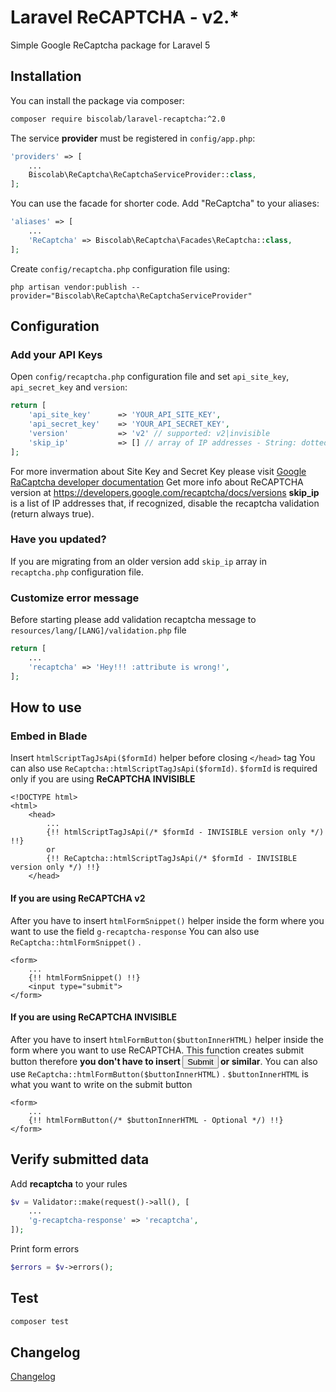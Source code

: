 # Laravel ReCAPTCHA - v2.*
Simple Google ReCaptcha package for Laravel 5

## Installation

You can install the package via composer:
```sh
composer require biscolab/laravel-recaptcha:^2.0
```
The service **provider** must be registered in `config/app.php`:
```php
'providers' => [
    ...
    Biscolab\ReCaptcha\ReCaptchaServiceProvider::class,
];
```
You can use the facade for shorter code. Add "ReCaptcha" to your aliases:
```php
'aliases' => [
    ...
    'ReCaptcha' => Biscolab\ReCaptcha\Facades\ReCaptcha::class,
];
```
Create `config/recaptcha.php` configuration file using:
```su
php artisan vendor:publish --provider="Biscolab\ReCaptcha\ReCaptchaServiceProvider"
```

## Configuration

### Add your API Keys
Open `config/recaptcha.php` configuration file and set `api_site_key`, `api_secret_key` and `version`:
```php
return [
    'api_site_key'      => 'YOUR_API_SITE_KEY',
    'api_secret_key'    => 'YOUR_API_SECRET_KEY',
    'version'           => 'v2' // supported: v2|invisible 
    'skip_ip'           => [] // array of IP addresses - String: dotted quad format e.g.: 127.0.0.1
];
```
For more invermation about Site Key and Secret Key please visit [Google RaCaptcha developer documentation](https://developers.google.com/recaptcha/docs/start)
Get more info about ReCAPTCHA version at https://developers.google.com/recaptcha/docs/versions
**skip_ip** is a list of IP addresses that, if recognized, disable the recaptcha validation (return always true).

### Have you updated?
If you are migrating from an older version add `skip_ip` array in `recaptcha.php` configuration file.

### Customize error message
Before starting please add validation recaptcha message to `resources/lang/[LANG]/validation.php` file
```php
return [
    ...
    'recaptcha' => 'Hey!!! :attribute is wrong!',
];
```

## How to use

### Embed in Blade

Insert `htmlScriptTagJsApi($formId)` helper before closing `</head>` tag
You can also use `ReCaptcha::htmlScriptTagJsApi($formId)`.
`$formId` is required only if you are using **ReCAPTCHA INVISIBLE**
```blade
<!DOCTYPE html>
<html>
    <head>
        ...
        {!! htmlScriptTagJsApi(/* $formId - INVISIBLE version only */) !!}
        or
        {!! ReCaptcha::htmlScriptTagJsApi(/* $formId - INVISIBLE version only */) !!}
    </head>
```

#### If you are using ReCAPTCHA v2
After you have to insert `htmlFormSnippet()` helper inside the form where you want to use the field `g-recaptcha-response`
You can also use `ReCaptcha::htmlFormSnippet()` .
```blade
<form>
    ...
    {!! htmlFormSnippet() !!}
    <input type="submit">
</form>
```

#### If you are using ReCAPTCHA INVISIBLE
After you have to insert `htmlFormButton($buttonInnerHTML)` helper inside the form where you want to use ReCAPTCHA. This function creates submit button therefore **you don't have to insert <input type="submit"> or similar**.
You can also use `ReCaptcha::htmlFormButton($buttonInnerHTML)` .
`$buttonInnerHTML` is what you want to write on the submit button
```blade
<form>
    ...
    {!! htmlFormButton(/* $buttonInnerHTML - Optional */) !!}
</form>
```

## Verify submitted data

Add **recaptcha** to your rules
```php
$v = Validator::make(request()->all(), [
    ...
    'g-recaptcha-response' => 'recaptcha',
]);
```

Print form errors
```php
$errors = $v->errors();
```

## Test

```sh
composer test
```

## Changelog
[Changelog](CHANGELOG.md)
